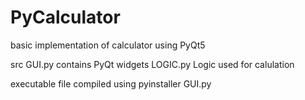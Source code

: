 # PyCalculator
basic implementation of calculator using PyQt5


src
    GUI.py  contains PyQt widgets
    LOGIC.py Logic used for calulation


executable file compiled using pyinstaller GUI.py 
